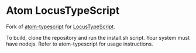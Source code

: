 # Atom LocusTypeScript

Fork of [atom-typescript](https://github.com/TypeStrong/atom-typescript/) for [LocusTypeScript](https://github.com/ludamad/LocusTypeScript).

To build, clone the repository and run the install.sh script. Your system must have nodejs.
Refer to atom-typescript for usage instructions. 
